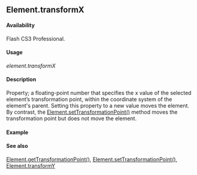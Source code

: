 ## Element.transformX

#### Availability

Flash CS3 Professional.

#### Usage

*element.transformX*

#### Description

Property; a floating-point number that specifies the x value of the selected element’s transformation point, within the coordinate system of the element's parent. Setting this property to a new value moves the element. By contrast, the [Element.setTransformationPoint()](../Element_object/Element19.md) method moves the transformation point but does not move the element.

#### Example

#### See also

[Element.getTransformationPoint()](../Element_object/Element4.md), [Element.setTransformationPoint()](../Element_object/Element19.md), [Element.transformY](../Element_object/Element24.md)
